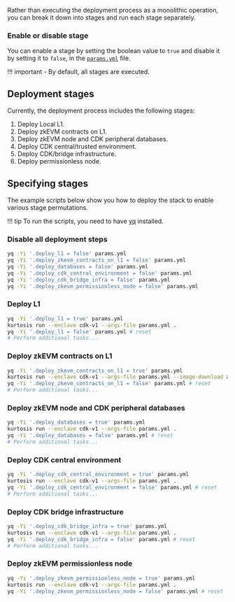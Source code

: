 Rather than executing the deployment process as a monolithic operation, you can break it down into stages and run each stage separately.

### Enable or disable stage

You can enable a stage by setting the boolean value to `true` and disable it by setting it to `false`, in the [`params.yml`](https://github.com/0xPolygon/kurtosis-cdk/blob/main/params.yml) file.

!!! important
    - By default, all stages are executed.

## Deployment stages

Currently, the deployment process includes the following stages:

  1. Deploy Local L1.
  2. Deploy zkEVM contracts on L1.
  3. Deploy zkEVM node and CDK peripheral databases.
  4. Deploy CDK central/trusted environment.
  5. Deploy CDK/bridge infrastructure.
  6. Deploy permissionless node.

## Specifying stages

The example scripts below show you how to deploy the stack to enable various stage permutations. 

!!! tip
    To run the scripts, you need to have [yq](https://pypi.org/project/yq/) installed.

### Disable all deployment steps

```sh
yq -Yi '.deploy_l1 = false' params.yml
yq -Yi '.deploy_zkevm_contracts_on_l1 = false' params.yml
yq -Yi '.deploy_databases = false' params.yml
yq -Yi '.deploy_cdk_central_environment = false' params.yml
yq -Yi '.deploy_cdk_bridge_infra = false' params.yml
yq -Yi '.deploy_zkevm_permissionless_node = false' params.yml
```

### Deploy L1

```sh
yq -Yi '.deploy_l1 = true' params.yml
kurtosis run --enclave cdk-v1 --args-file params.yml .
yq -Yi '.deploy_l1 = false' params.yml # reset
# Perform additional tasks...
```

### Deploy zkEVM contracts on L1

```sh
yq -Yi '.deploy_zkevm_contracts_on_l1 = true' params.yml
kurtosis run --enclave cdk-v1 --args-file params.yml --image-download always .
yq -Yi '.deploy_zkevm_contracts_on_l1 = false' params.yml # reset
# Perform additional tasks...
```

### Deploy zkEVM node and CDK peripheral databases

```sh
yq -Yi '.deploy_databases = true' params.yml
kurtosis run --enclave cdk-v1 --args-file params.yml .
yq -Yi '.deploy_databases = false' params.yml # reset
# Perform additional tasks...
```

### Deploy CDK central environment

```sh
yq -Yi '.deploy_cdk_central_environment = true' params.yml
kurtosis run --enclave cdk-v1 --args-file params.yml .
yq -Yi '.deploy_cdk_central_environment = false' params.yml # reset
# Perform additional tasks...
```

### Deploy CDK bridge infrastructure

```sh
yq -Yi '.deploy_cdk_bridge_infra = true' params.yml
kurtosis run --enclave cdk-v1 --args-file params.yml .
yq -Yi '.deploy_cdk_bridge_infra = false' params.yml # reset
# Perform additional tasks...
```

### Deploy zkEVM permissionless node

```sh
yq -Yi '.deploy_zkevm_permissionless_node = true' params.yml
kurtosis run --enclave cdk-v1 --args-file params.yml .
yq -Yi '.deploy_zkevm_permissionless_node = false' params.yml # reset
```

<br/>